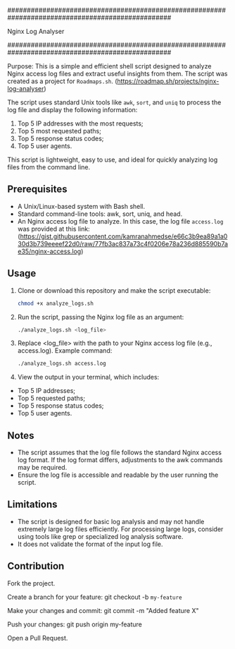 ##################################################################################################

Nginx Log Analyser

##################################################################################################

Purpose: This is a simple and efficient shell script designed to analyze Nginx access log files and extract useful insights from them. The script was created as a project for `Roadmaps.sh`.
(https://roadmap.sh/projects/nginx-log-analyser)

The script uses standard Unix tools like `awk`, `sort`, and `uniq` to process the log file and display the following information:

1. Top 5 IP addresses with the most requests;
2. Top 5 most requested paths;
3. Top 5 response status codes;
4. Top 5 user agents.

This script is lightweight, easy to use, and ideal for quickly analyzing log files from the command line. 

## Prerequisites ##

- A Unix/Linux-based system with Bash shell.
- Standard command-line tools: awk, sort, uniq, and head.
- An Nginx access log file to analyze.
   In this case, the log file `access.log` was provided at this link:
   (https://gist.githubusercontent.com/kamranahmedse/e66c3b9ea89a1a030d3b739eeeef22d0/raw/77fb3ac837a73c4f0206e78a236d885590b7ae35/nginx-access.log)

## Usage ##

1. Clone or download this repository and make the script executable:
   ```bash 
   chmod +x analyze_logs.sh

3. Run the script, passing the Nginx log file as an argument:
   ```bash
   ./analyze_logs.sh <log_file>

5. Replace <log_file> with the path to your Nginx access log file (e.g., access.log).
Example command:
   ```bash
   ./analyze_logs.sh access.log

7. View the output in your terminal, which includes:
- Top 5 IP addresses;
- Top 5 requested paths;
- Top 5 response status codes;
- Top 5 user agents.

## Notes ## 

- The script assumes that the log file follows the standard Nginx access log format. If the log format differs, adjustments to the awk commands may be required.
- Ensure the log file is accessible and readable by the user running the script.

## Limitations ##

- The script is designed for basic log analysis and may not handle extremely large log files efficiently. For processing large logs, consider using tools like grep or specialized log analysis software.
- It does not validate the format of the input log file.

## Contribution ##

Fork the project.

Create a branch for your feature:
   git checkout -b `my-feature`

Make your changes and commit:
   git commit -m "Added feature X"

Push your changes:
   git push origin my-feature

Open a Pull Request.

